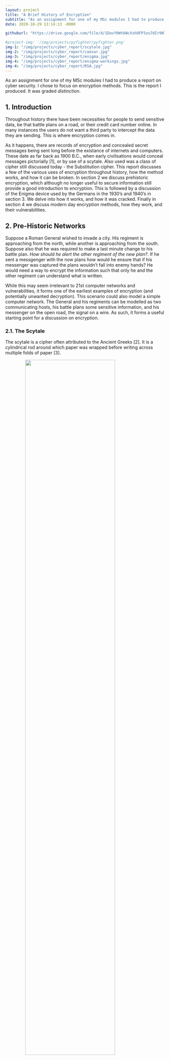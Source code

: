 ```yaml
---
layout: project
title: "A Brief History of Encryption"
subtitle: "As an assignment for one of my MSc modules I had to produce a report on cyber security. I chose to focus on encryption methods. Graded Distinction." # This forms the basis of a description of the project
date: 2020-10-29 13:14:13 -0000

githuburl: "https://drive.google.com/file/d/1DavY0Wt6WcXxh0FP3zu7dIr9NlBZKc-q/view"

#project-img: '/img/projects/pyfighter/pyfighter.png'
img-1: "/img/projects/cyber_report/scytale.jpg"
img-2: "/img/projects/cyber_report/caesar.jpg"
img-3: "/img/projects/cyber_report/enigma.jpg"
img-4: "/img/projects/cyber_report/enigma-workings.jpg"
img-4: "/img/projects/cyber_report/RSA.jpg"
---
```


As an assignment for one of my MSc modules I had to produce a report on cyber security. I chose to focus on encryption methods.
This is the report I produced. It was graded *distinction*.

## 1. Introduction
Throughout history there have been necessities for people to send sensitive data, be that battle plans on a
road, or their credit card number online. In many instances the users do not want a third party to intercept 
the data they are sending. This is where encryption comes in.

As it happens, there are records of encryption and
concealed secret messages being sent long before the
existance of internets and computers. These date as
far back as 1900 B.C., when early civilisations would
conceal messages pictorially [1], or by use of a scytale.
Also used was a class of cipher still discussed today -
the Substitution cipher.
This report discusses a few of the various uses of
encryption throughout history, how the method works,
and how it can be broken.
In section 2 we discuss prehistoric encryption, which
although no longer useful to secure information still
provide a good introduction to encryption. This is
followed by a discussion of the Enigma device used
by the Germans in the 1930’s and 1940’s in section 3.
We delve into how it works, and how it was cracked.
Finally in section 4 we discuss modern day encryption
methods, how they work, and their vulnerabilities.

## 2. Pre-Historic Networks
Suppose a Roman General wished to invade a city. His
regiment is approaching from the north, while another
is approaching from the south. Suppose also that he
was required to make a last minute change to his battle
plan. <em>How should he alert the other regiment of the new
plan?</em>. If he sent a messgenger with the now plans how
would he ensure that if his messenger was captured the
plans wouldn’t fall into enemy hands? He would need
a way to encrypt the information such that only he and
the other regiment can understand what is written.

While this may seem irrelevant to 21st computer
networks and vulnerabilities, it forms one of the earliest
examples of encryption (and potentially unwanted
decryption). This scenario could also model a simple
computer network. The General and his regiments can
be modelled as two communicating hosts, his battle
plans some sensitive information, and his messenger
on the open road, the signal on a wire. As such, it forms
a useful starting point for a discussion on encryption.

### 2.1. The Scytale
The scytale is a cipher often attributed to the Ancient
Greeks [2]. It is a cylindrical rod around which paper
was wrapped before writing across multiple folds of
paper [3].

<img src="{{ page.img-1 | prepend: site.baseurl | replace: '//', '/' }}" style="display: block; margin-left: auto; margin-right: auto; width: 75%;">
<span class="caption text-muted"><b>Figure 1:</b> A Scytale [4]</span>

This would transpose the message on the paper such
that it could only be read if wrapped around a rod of
the same diameter.

While easy to encode a message in this way, it is not
particularly secure. A third party can see by the nature
of the medium used (a long strip of paper) how the
message was encoded, and by trial and error decrypt
the message.

### 2.2. Substitution Ciphers
According to Merriam-Webster, a substitution cipher
is ‘a cipher in which the letters of the plaintext are
systematically replaced by substitute letters’ [5]. These
substitute letters are generally referred to as ciphertext.
A prominent example of a substitution cipher is the
Caesar cipher. This cipher was allegedly used by Julius
Caesar to encode sensitive military information [6],
hence its name.

<img src="{{ page.img-2 | prepend: site.baseurl | replace: '//', '/' }}" style="display: block; margin-left: auto; margin-right: auto; width: 75%;">
<span class="caption text-muted"><b>Figure 2:</b> A Caesar Cipher with <em>key = 2</em>, based on Figure 1
from Three-Pass Protocol Implementation in Caesar
Cipher Classic Cryptography [7]</span>

As shown in figure 2, a Caesar cipher works by shifting
 each letter k spaces in the alphabet. This produces
a mapping which could easily and methodically be
applied to the message, the outcome looking like a
jumbled string of text. The number of characters by
which the message has been shifted is referred to as
the ‘key’. Any recipient of the message, could easily
reverse the mapping by that number of spaces.

A result of its relative simplicity, is that the Caesar cipher
 is relatively simple to crack, and certainly isn’t sophisticated
  enough for modern day needs. As the cipher
is cyclical, there are only 25 possible keys. An obvious
and simple brute force method would be to attempt a
decryption using each key k = 1, k = 2, ...k = 25 and
select whichever solution seems most realistic given
the circumstances. Any moderm computer could crack
this quite quickly.

Simple knowledge of the given language, can speed
up this significantly, for example if we wished to decode
the following ‘K co vjg dguv fwem’, and we know that
‘I’ and ‘a’ are the most likely one letter words in English,
we could guess the key is probably +2 or +102
If we
guessed +10, and decrypted using −10, we would get
‘A se lzw twkl vmuc’, which is nonsense, however if
we decrypted using −2, we would get ‘I am the best
duck’. With one assumption, we have decrypted this
message in two attempts.

Any data encrypted with this method is relatively
easy to crack manually. With a computer, we would be
able to crack it in seconds. In section 3, a more complex
encryption method (with significant consequences) is
discussed.

## 3. The Enigma and The Bombe
In the Second World War, similar to our Roman exam-
ple in section 2, the Germans were required to send

information across long distances, however they didn’t
use messengers, they used telegraph. Telegraph is a
form of communcation developed in the mid 1800’s by
Samuel Morse which relies on sending long and short
pulses in morse code [8]. Due to the unencrypted
nature of a telegraph signal, its use for transmitting
sensitive military information was only viable if there
was a way of reliably encrypting the data being sent,
and transmitting. As discussed in section 3.1, this is
exactly what the Germans did.

### 3.1. The Working of The Enigma
The Enigma machine was invented in 1919 by Hugo
Koch [9], and adopted by the German armed forces
to encode all messages before transmitting them. The
Germans believed this system to be unbreakable, and
that any Enigma-encrypted messages couldn’t be read
others.

<img src="{{ page.img-3 | prepend: site.baseurl | replace: '//', '/' }}" style="display: block; margin-left: auto; margin-right: auto; width: 75%;">
<span class="caption text-muted"><b>Figure 3:</b>A labelled photograph of an Enigma machine [10]</span>

The enigma machine has four main parts. The keyboard,
 lampboard, plugboard, and the rotors (labelled
in figure 3). The working of an Enigma is simple. When
you press a button on the keyboard, a light on the
lampboard for a different letter is illuminated. One
would type the message they wished to encode into the
keyboard, recording each letter in the process. These
encrypted letters could then be transmitted by telegraph.

Despite the device’s foreboding reputation, the inner
workings of the Enigma machine is relatively simple.
Each time a letter button is pressed, a signal travels
through the plugboard (a board where all letters in the
alphabet are paired with one other) transforming it to a
second letter, through the rotors where it is scrambled
to a third letter, back through that letters wire on the
plugboard where it is transformed to a fourth letter,
which then lights up. To complicate matters further,
each time a letter is pressed, the rotors increment one
step - if you press a letter multiple times in a row, you
would get different outputs each time (for this reason
the code couldn’t be broken as in section 2.2) [11]. The
recipient could input the coded output into a machine
set up the same (and operating in reverse) and they
would be able to read the message.

<img src="{{ page.img-4 | prepend: site.baseurl | replace: '//', '/' }}" style="display: block; margin-left: auto; margin-right: auto; width: 75%;">
<span class="caption text-muted"><b>Figure 4:</b>A diagram showing how the electrical signal travels
in an Enigma machine based on image on Crypto
Museum [12]</span>

To crack this code, and read messages being transmitted by the German military, all the Allies needed
was to guess the set-up of the machine. However there
were a few problems:
- There were approximately 150∗10<sup>12</sup> possible com-
binations
- The Germans changed the setup on a daily basis

Simply guessing the starting position of the enigma
was not a reliable method of cracking the code. A
systematic approach was needed.

### 3.2. The Bombe
While impractical to crack manually by brute force, the
enigma had 2 significant vulnerabilities which were
exploited by British and Polish codebreakers:
- No letter ever mapped to itself
- Messages sent by the Germans frequently included
standard strings of text, (such as greetings and
weather reports)

These two vulnerabilities could be used in tandem
to systematically crack the code. By positioning the
standard string such that no letter mapped to itself, the
codebreakers could take the known string, compared
with the intercepted string to find a possible position
for the weather report within the ciphertext [13].

Given their initial mapping, they could choose an
ansatz for the rotors, and proceed to systematically
work through the permeatations of the plugboard and
rotors until they have cracked the code. This process is
explained very well in the Numberphile YouTube video
Flaw in the Enigma Code.

<iframe width="560" height="315" src="https://www.youtube.com/embed/V4V2bpZlqx8" frameborder="0" allow="accelerometer; autoplay; clipboard-write; encrypted-media; gyroscope; picture-in-picture" allowfullscreen></iframe>

This method would still be impractical to complete
every day in time to decrypt all intercepted telegraphs.
To break the code on a daily basis, Alan Turing built
a machine which used electrical current to simulate
each possible setup permeatation of the plugboard and
drums which would act as rotors on the enigma [14].
In the internet age, encryption messages such as
the Enigma in this section, and the caesar cipher from
the previous section are unsuitable to send information
 securely. Section 4 discusses internet age uses of
encryption, and its vulnerabilities and controversies.

## 4. Internet Age Encryption
So far, we have discussed critical uses of encryption
in the past, and the significant effects vulnerabilities
have had. This section focuses on modern day uses of
encryption on the internet.

### 4.1. Why Encrypt?
The following two scenarios present examples of how
unencrypted data can introduce severe vulnerabilities
in systems, leaving systems open to attack.
- Suppose an online shopper wishes to make a purchase.
They input their debit card details into a
form, and click pay. Their details are sent across
the internet to the shop. Suppose someone was
listening, and could read the message being sent
from the shopper to the shop. They would then
have the customers details, and be able to steal
the customers money.
- Suppose an email account provider stores all their
users passwords in plaintext. Suppose an SQL
injection attack is carried out revealing all user
details on the database. The attacker would then
have access to all usernames and passwords in the
database. They would be able to log in to any users
email address, and access their personal details.

Both of these scenarios could be avoided if the
providers had encrypted the data they were using.

### 4.2. Advanced Encryption Standard
The Advanced Encryption Standard (AES) has been
the standard algorithm for encrypting data in the US
since 2001 [16]. The AES algorithm uses a 128, 192,
or 256 bit key to encrypt 128-bit blocks of text prior to
sending them. The AES algorithm is an extremely fast
algorithm for a computer to carry out, and would take
an average of 100 trillion years to crack by brute force
[17].

The AES algorithm works by splitting a 128-bit (16
byte) message into a 4x4 matrix. This undergoes several
rounds of substitution and permeatation operations,
between which parts of the key are added to the
the matrix. The reciever knows the key, and reverses
the algorithm on each block of data [18].

While the algorithm is extremely secure, and cannot
be cracked by brute force, it has one major flaw. It is
symmetric. This means that both the sender and the
receiver need to know the same key. For a shopper to
encrypt their bank details, they would need a way of
getting the key from the online shop. Again, if someone
were listening and intercepted the key, they would have
access to the data being sent. The customers bank
details would no longer be secure. So how can we
solve this problem? We need an asymmetric encryption
method.

### 4.3. Rivest-Shamir-Alderman
The Rivest-Shamir-Alderman (RSA) algorithm is one of
the oldest and most well-known encryption algorithms.
It was released in 1977 by Ron Rivest, Adi Shamir and
Leonard Adleman [19]. The advantage of RSA of AES is
that RSA is an asymmetric method of encryption. That
is, data can be encrypted by one party, and decrypted
by the other without them both knowing the key. While
this sounds somewhat like magic or telepathy, the algorithm
 is in fact underpinned by number theory. In a
process which will be explained in section 4.3.1, two
keys are generated, a public, and a private key. The
public key is shared and used to encrypt the data, and
the private key is used to decrypt the data. Crucial to
RSA is that the encryption process cannot be reversed
with the public key - the private key is needed [20].

While RSA has a significant advantage over AES - it
is computationally more complex, and thus adds more
overheads to a data transfer. It is useful when small
amounts of data (such as a credit card number) need
transmitting, however for a long sessions it reduces
speed. It is however often used together with AES to
allow secure encrypted communication [21]. In figure
5, client A generates RSA keys, and sends the public key
to client B. Client B generates an AES key, which they
encrypt with the RSA public key. This can then be sent
to client A securely. Client A can decrypt the message
to find the AES key, which is then used throughout the
session.

<img src="{{ page.img-5 | prepend: site.baseurl | replace: '//', '/' }}" style="display: block; margin-left: auto; margin-right: auto; width: 75%;">
<span class="caption text-muted"><b>Figure 5:</b>5: A diagram depicting RSA and AES being used to-
gether for secure communication, based on informa-
tion in RSA vs AES - A Primer [21]</span>

#### 4.2.1. The Algorithm
The RSA algorithm relies on two simple mathematical
facts [22]:
1. Multiplication is easy
2. Factorisation is hard
The algorithm relies on modular arithmetic.

A public
and private key are generated from two sufficiently
large prime numbers using the following process [24]:

- Choose large *p, q* &isin; *P*
- Let n = pq
- Let &straightphi;*(p, q) = (p − 1)(q − 1)*
- Choose e such that e is coprime to &straightphi;*(p, q). e* is
usually chosen to be *65537*, and *p* and *q* are usually
chosen such that &straightphi;*(p, q)* is coprime to *65537*
- Calculate d such that *de* &equiv; *1* *(mod* &straightphi;*(p, q))*, that is
the modular inverse of *e*.
- The public key is *(n, e)* and the secret key is *d*

A numerically encoded message be encrypted using
the public key, yet it can only be decrypted using the
private key. The following process is used to encrypt,
send, and decrypt a message using RSA keys[22]:
- Assume we have a numerically encoded message *m*.
- Assume further we have a public key *(n, e)*.
- Compute *c* &equiv; *me (mod n)*.
- Send c, our cyphertext.
- To decrypt, compute *c*<sup>*d*</sup> &equiv; *m (mod n)* where *m* is
the original message, and *d* our private key.

The only known method to crack an RSA key is to
attempt to factorise our public key, to find d. This
is computationally complex. To give an example, in
2010 the record for cracking a 786-bit RSA key (that
is, a 232-digit number) was 2 years. They researchers
claim the amount of CPU time spent is equivalent to
2,000 years on a standard PC at the time [25]. It is
worth noting that the longer the key, the longer the
calculation take, but also the longer it takes to crack.

### 4.4. Hashing
So far in this section we have considered methods of
encryption where the encryptor wants a reciever to be
able to read the original data. Suppose we return to
example 2 in section 4.1. If the company had encrypted
their passwords, no attacker could get them. However,
if they had used a method we have discussed, and
attacker could find the key, they would still be able
to decrypt the passwords. Instead, they should use
hashing.

Hashing is a one way algorithm is used to convert
data into a hashed string. It is not possible to get back
to the original data from the hashed string. A hashed
password would be stored in the database, and when
the user tries to login, their input is hashed by the same
algorithm. If it matches the one stored on file they are
allowed in [26].

#### 4.4.1. Plain Text Passwords
It may surprise the reader to learn that even some major businesses 
have neglected to encrypt passwords and
users passwords have been leaked as a consequence.
Some notable organisations who have fallen foul of
this include the IEEE (2011) [27], Yahoo (2012) and
Hotmail (2009) [28]. This makes it particularly easy
for an attacker to access people personal information
should they find access to the database.

### 4.5. Significant Vulnerabilities
While the methods in this section are strong, they still
have vulnerabilities. Suppose an attacker gets hold of
the private key, they would be able to decrypt all data
being transmitted.

It is expected in the not too distant future a new
technology (a quantum computer) would be able to
break 2048-bit RSA encryption 8 hours. While this
isn’t a threat now, there is a risk that once a computer
is capable of breaking RSA in such a short period of time
RSA would no longer be a useful form of encryption.
Should this be the case, we would need newer and
faster algorithms to encrypt our data [29].

Returning to hashing, as discussed in the previous
subsection. While it is not possible to reverse the algorithm,
 there is still a vulnerability. Suppose an attacker
got hold of a list of hashed passwords, and knew the
algorithm used. They could uncover the passwords by
brute force. If the attacker hashed all possible commbinations,
and for each output checked the list of hashed
strings, whenever they find a match they would know
that they have found the password used to generate
that hash. By doing this they would be able to slowly
crack a list of hashed passwords [30].

## 5. Conclusion
In this report, we have considerd a selection of key
encryption methods, some of which are in use today,
and some of which are no longer sufficiently secure.

It is clear that over time, as computers get faster and
more advanced, existing encryption methods become
easier to crack. However, at a similar rate more layers of
complexity can be added to existing methods without
increasing computation time, more methods can be
strung together, and methods emerge.

It is likely that for the forseeable future the encryption
 landscape will remain the same, with algorithms
being phased out and replaced by newer algorithms,
and keys getting longer, as computers get faster. It is
likely that the only significant encryption vulnerabilities
 will arise from poor practice, and failing to encrypt
data.

However, there is a concern that if a fully working
quantum computer could be developed too soon, keys
could be cracked too quickly. It is possible that standard
non-quantum computers would be unable encrypt data
with sufficiently long keys using the current methods
without adding significant time overheads. If this were
to happen, it wouldn’t spell an end to secure communication,
however it would make the tradeoff between security and efficiency more obvious.

## References
- [1] Icitsuser, “The ancient cryptography history,” Feb 2017. [Online]. Available: http://www.icits2015.net/ancient-cryptography-history/
- [2] J. M. Norman, “The skytale: An early greek cryptographic device used in warfare: History of information.” [Online]. Available: https://www.historyofinformation.com/detail.php?d=4168
- [3] [Online]. Available: http://mathcenter.oxford.emory.edu/site/math125/transpositionCiphers/
- [4] C. Paar and J. Pelzl, Understanding cryptography: a textbook for students and practitioners. Springer, 2011.
- [5] “Substitution cipher.” [Online]. Available: https://www.merriam-webster.com/dictionary/substitution%20cipher
- [6] C. Suetonius Tranquillus, A. Thomson, and T. Forester, The Lives of the twelve Caesars. G. Bell and Sons, 1893.
- [7] B. Oktaviana and A. P. U. Siahaan, “Three-pass protocol implementation in caesar cipher classic cryptography,” IOSR Journal of Computer Engineering, vol. 18, pp. 2278–0661, 07 2016.
- [8] H. Editors, “Morse code and the telegraph,” Nov 2009. [Online]. Available: https://www.history.com/topics/inventions/telegraph
- [9] ——, “Enigma key broken,” Nov 2009. [Online]. Available: https://www.history.com/this-day-in-history/enigma-key-broken
- [10] D. NG, “Enigma machine from world war ii finds unlikely home in beverly hills,” Jan 2015. [Online]. Available: https://www.latimes.com/entertainment/arts/culture/la-et-cm-imitation-game-enigma-machine-david-bohnett-20150122-story.html
- [11] S. Singh and W. S. Festival, “The enigma machine explained,” May 2013. [Online]. Available:https://youtu.be/ASfAPOiq_eQ
- [12] Simplified circuit diagram of a 3-wheel Service Enigma. [Online]. Available: cryptomuseum.com/crypto/enigma/working.htm
- [13] Flaw in the Enigma Code. Numberphile, Jan 2013. [Online]. Available: https://youtu.be/V4V2bpZlqx8
- [14] T. Sale, The US 6812 Bombe Report 1944 - DECODING GERMAN ENIGMA MACHINE MESSAGES. SIGNAL SECURITY DETACHMENT, 1944. [Online]. Available: https://www.codesandciphers.org.uk/documents/bmbrpt/usbmbrpt.pdf
- [15] “What is sql injection? tutorial and examples: Web security academy.” [Online]. Available: https://portswigger.net/web-security/sql-injection
- [16] “Announcing the advanced encryption standard,” Nov 2001. [Online]. Available: http://nvlpubs.nist.gov/nistpubs/FIPS/NIST.FIPS.197.pdf
- [17] R. Franklin, P. Editor, and T. Security, “Aes vs. rsa encryption: What are the differences?” Jul 2020. [Online]. Available: https://www.precisely.com/blog/data-security/aes-vs-rsa-encryption-differences
- [18] AES Explained (Advanced Encryption Standard). YouTube, Nov 2019. [Online]. Available: https://www.youtube.com/watch?v=O4xNJsjtN6E          
- [19] “Leonard adleman made rsa encryption history with his invention.” [Online]. Available:https://www.invent.org/inductees/leonard-adleman
- [20] Sam., “A complete explanation of rsa asymmetric encryption,” Feb 2020. [Online]. Available: https://medium.com/curiositypapers/a-complete-explanation-of-rsa-asymmetric-encryption-742c5971e0f
- [21] P. Townsend. [Online]. Available: https://info.townsendsecurity.com/rsa-vs-aes-encryption-a-primer
- [22] “Rsa encryption.” [Online]. Available: https://brilliant.org/wiki/rsa-encryption/
- [23] “Modular arithmetic,” Oct 2020. [Online]. Available: https://en.wikipedia.org/wiki/Modular_arithmetic
- [24] G. J. Simmons, “Rsa encryption,” Aug 2012. [Online]. Available: https://www.britannica.com/topic/RSA-encryption
- [25] T. Kleinjung, K. Aoki, J. Franke, A. Lenstra, E. Thomé, J. Bos, P. Gaudry, A. Kruppa, P. Montgomery, D. A. Osvik, H. te Riele, A. Timofeev, and P. Zimmermann, “Factorization of a 768-bit rsa modulus,” Cryptology ePrint Archive, Report 2010/006, 2010, https://eprint.iacr.org/2010/006.
- [26] D. Arias, “Hashing passwords: One-way road to security,” Sep 2019. [Online]. Available: https://auth0.com/blog/hashing-passwords-one-way-road-to-security/
- [27] O. Williams, “Ieee data breach: 100k passwords leak in plain text [update],” Sep 2012. [Online]. Available: https://www.neowin.net/news/ieee-data-breach-100k-passwords-leak-in-plain-text
- [28] E. Bauman, Y. Lu, and Z. Lin, “Half a century of practice: Who is still storing plaintext passwords?” Ph.D. dissertation, 0AD. [Online]. Available: https://web.cse.ohio-state.edu/ lin.3021/file/ISPEC15.pdf
- [29] C. Gidney and M. Ekerå, “How to factor 2048 bit rsa integers in 8 hours using 20 million noisy qubits,” 2019. 
- [30] B. Haran, Password Cracking. YouTube, Jul 2016. [Online]. Available: https://www.youtube.com/watch?v=7U-RbOKanYs
- [31] F. Wenneker, “Wenneker article latex template,” LaTeXTemplates. [Online]. Available: https://www.latextemplates.com/template/wenneker-article